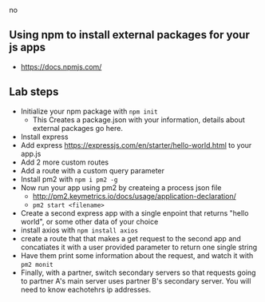 no
## Using npm to install external packages for your js apps
- https://docs.npmjs.com/ 

## Lab steps
- Initialize your npm package with `npm init`
    - This Creates a package.json with your information, details about external packages go here.
- Install express 
- Add express https://expressjs.com/en/starter/hello-world.html to your app.js
- Add 2 more custom routes
- Add a route with a custom query parameter
- Install pm2 with `npm i pm2 -g`
- Now run your app using pm2 by createing a process json file
    - http://pm2.keymetrics.io/docs/usage/application-declaration/
    - `pm2 start <filename>`
- Create a second express app with a single enpoint that returns "hello world", or some other data of your choice
- install axios with `npm install axios`
- create a route that that makes a get request to the second app and concatiates it with a user provided parameter to return one single string
- Have them print some information about the request, and watch it with `pm2 monit`
- Finally, with a partner, switch secondary servers so that requests going to partner A's main server uses partner B's secondary server. You will need to know eachotehrs ip addresses.